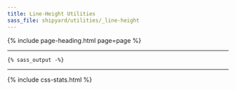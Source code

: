 ```yaml
---
title: Line-Height Utilities
sass_file: shipyard/utilities/_line-height
---
```


{% include page-heading.html page=page %}

---

```css
{% sass_output -%}
```

---

{% include css-stats.html %}
